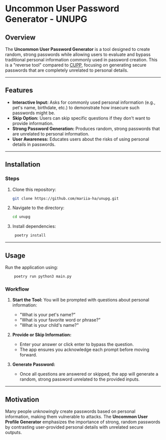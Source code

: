 # Uncommon User Password Generator - UNUPG

## Overview

The **Uncommon User Password Generator** is a tool designed to create random, strong passwords while allowing users to evaluate and bypass traditional personal information commonly used in password creation. This is a "reverse tool" compared to [CUPP](https://github.com/Mebus/cupp), focusing on generating secure passwords that are completely unrelated to personal details.

---

## Features

- **Interactive Input:** Asks for commonly used personal information (e.g., pet's name, birthdate, etc.) to demonstrate how insecure such passwords might be.
- **Skip Option:** Users can skip specific questions if they don't want to provide information.
- **Strong Password Generation:** Produces random, strong passwords that are unrelated to personal information.
- **User Awareness:** Educates users about the risks of using personal details in passwords.

---

## Installation

### Steps

1. Clone this repository:
   ```bash
   git clone https://github.com/mariia-ha/unupg.git
   ```
2. Navigate to the directory:
   ```bash
   cd unupg
   ```
3. Install dependencies:

   ```bash
    poetry install
   ```

---

## Usage

Run the application using:

```bash
    poetry run python3 main.py
```

### Workflow

1. **Start the Tool:** You will be prompted with questions about personal information:

   - "What is your pet's name?"
   - "What is your favorite word or phrase?"
   - "What is your child's name?"

2. **Provide or Skip Information:**

   - Enter your answer or click enter to bypass the question.
   - The app ensures you acknowledge each prompt before moving forward.

3. **Generate Password:**

   - Once all questions are answered or skipped, the app will generate a random, strong password unrelated to the provided inputs.

---

## Motivation

Many people unknowingly create passwords based on personal information, making them vulnerable to attacks. The **Uncommon User Profile Generator** emphasizes the importance of strong, random passwords by contrasting user-provided personal details with unrelated secure outputs.

